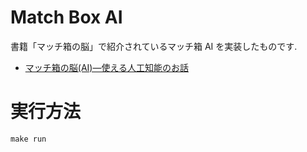 # Match Box AI

書籍「マッチ箱の脳」で紹介されているマッチ箱 AI を実装したものです.

 * [マッチ箱の脳(AI)―使える人工知能のお話](https://www.amazon.co.jp/dp/B00DT4DY0M)

# 実行方法

    make run

